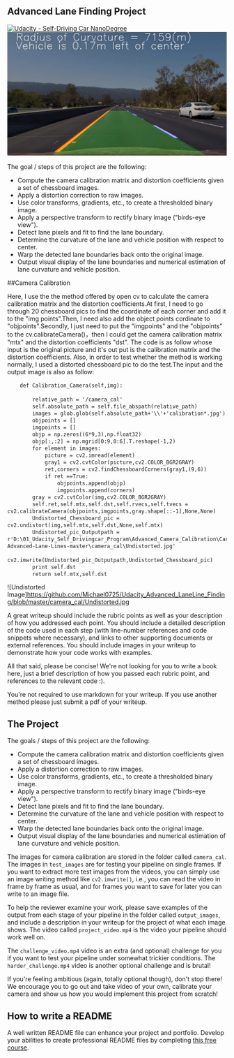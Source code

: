 ## Advanced Lane Finding Project
[![Udacity - Self-Driving Car NanoDegree](https://s3.amazonaws.com/udacity-sdc/github/shield-carnd.svg)](http://www.udacity.com/drive)
![Lanes Image](./examples/example_output.jpg)

The goal / steps of this project are the following:

* Compute the camera calibration matrix and distortion coefficients given a set of chessboard images.
* Apply a distortion correction to raw images.
* Use color transforms, gradients, etc., to create a thresholded binary image.
* Apply a perspective transform to rectify binary image ("birds-eye view").
* Detect lane pixels and fit to find the lane boundary.
* Determine the curvature of the lane and vehicle position with respect to center.
* Warp the detected lane boundaries back onto the original image.
* Output visual display of the lane boundaries and numerical estimation of lane curvature and vehicle position.

##Camera Calibration 

Here, I use the the method offered by open cv to calculate the camera calibration matrix and the distortion coefficients.At first, I need to go through 20 chessboard pics to find the coordinate of each corner and add it to the "img points".Then, I need also add the object points cordinate to "objpoints".Secondly, I just need to put the "imgpoints" and the "objpoints" to the cv.calibrateCamera()，then I could get the camera calibration matrix "mtx" and the distortion coefficients "dst".
The code is as follow whose input is the original picture and it's out put is the calibration matrix and the distortion coefficients.
Also, in order to test whether the method is working normally, I used a distorted chessboard pic to do the test.The input and the output image is also as follow:

```
    def Calibration_Camera(self,img):

        relative_path = '/camera_cal'
        self.absolute_path = self.file_abspath(relative_path)
        images = glob.glob(self.absolute_path+'\\'+'calibration*.jpg')
        objpoints = []
        imgpoints = []
        objp = np.zeros((6*9,3),np.float32)
        objp[:,:2] = np.mgrid[0:9,0:6].T.reshape(-1,2)
        for element in images:
            picture = cv2.imread(element)
            gray1 = cv2.cvtColor(picture,cv2.COLOR_BGR2GRAY)
            ret,corners = cv2.findChessboardCorners(gray1,(9,6))
            if ret ==True:
                objpoints.append(objp)
                imgpoints.append(corners)
        gray = cv2.cvtColor(img,cv2.COLOR_BGR2GRAY)
        self.ret,self.mtx,self.dst,self.rvecs,self.tvecs = cv2.calibrateCamera(objpoints,imgpoints,gray.shape[::-1],None,None)
        Undistorted_Chessboard_pic = cv2.undistort(img,self.mtx,self.dst,None,self.mtx)
        Undistorted_pic_Outputpath = r'D:\01_Udacity_Self_Drivingcar_Program\Advanced_Camera_Calibration\CarND-Advanced-Lane-Lines-master\camera_cal\Undistorted.jpg'
        cv2.imwrite(Undistorted_pic_Outputpath,Undistorted_Chessboard_pic)
        print self.dst
        return self.mtx,self.dst
```
![Undistorted Image]https://github.com/Michael0725/Udacity_Advanced_LaneLine_Finding/blob/master/camera_cal/Undistorted.jpg

A great writeup should include the rubric points as well as your description of how you addressed each point.  You should include a detailed description of the code used in each step (with line-number references and code snippets where necessary), and links to other supporting documents or external references.  You should include images in your writeup to demonstrate how your code works with examples.  

All that said, please be concise!  We're not looking for you to write a book here, just a brief description of how you passed each rubric point, and references to the relevant code :). 

You're not required to use markdown for your writeup.  If you use another method please just submit a pdf of your writeup.

The Project
---

The goals / steps of this project are the following:

* Compute the camera calibration matrix and distortion coefficients given a set of chessboard images.
* Apply a distortion correction to raw images.
* Use color transforms, gradients, etc., to create a thresholded binary image.
* Apply a perspective transform to rectify binary image ("birds-eye view").
* Detect lane pixels and fit to find the lane boundary.
* Determine the curvature of the lane and vehicle position with respect to center.
* Warp the detected lane boundaries back onto the original image.
* Output visual display of the lane boundaries and numerical estimation of lane curvature and vehicle position.

The images for camera calibration are stored in the folder called `camera_cal`.  The images in `test_images` are for testing your pipeline on single frames.  If you want to extract more test images from the videos, you can simply use an image writing method like `cv2.imwrite()`, i.e., you can read the video in frame by frame as usual, and for frames you want to save for later you can write to an image file.  

To help the reviewer examine your work, please save examples of the output from each stage of your pipeline in the folder called `output_images`, and include a description in your writeup for the project of what each image shows.    The video called `project_video.mp4` is the video your pipeline should work well on.  

The `challenge_video.mp4` video is an extra (and optional) challenge for you if you want to test your pipeline under somewhat trickier conditions.  The `harder_challenge.mp4` video is another optional challenge and is brutal!

If you're feeling ambitious (again, totally optional though), don't stop there!  We encourage you to go out and take video of your own, calibrate your camera and show us how you would implement this project from scratch!

## How to write a README
A well written README file can enhance your project and portfolio.  Develop your abilities to create professional README files by completing [this free course](https://www.udacity.com/course/writing-readmes--ud777).

